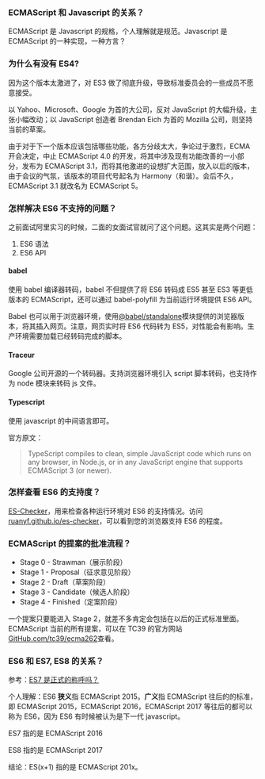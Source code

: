 ### ECMAScript 和 Javascript 的关系？

ECMAScript 是 Javascript 的规格，个人理解就是规范。Javascript 是 ECMAScript 的一种实现，一种方言？

### 为什么有没有 ES4?

因为这个版本太激进了，对 ES3 做了彻底升级，导致标准委员会的一些成员不愿意接受。

以 Yahoo、Microsoft、Google 为首的大公司，反对 JavaScript 的大幅升级，主张小幅改动；以 JavaScript 创造者 Brendan Eich 为首的 Mozilla 公司，则坚持当前的草案。

由于对于下一个版本应该包括哪些功能，各方分歧太大，争论过于激烈，ECMA 开会决定，中止 ECMAScript 4.0 的开发，将其中涉及现有功能改善的一小部分，发布为 ECMAScript 3.1，而将其他激进的设想扩大范围，放入以后的版本，由于会议的气氛，该版本的项目代号起名为 Harmony（和谐）。会后不久，ECMAScript 3.1 就改名为 ECMAScript 5。

### 怎样解决 ES6 不支持的问题？

之前面试阿里实习的时候，二面的女面试官就问了这个问题。这其实是两个问题：

1. ES6 语法
2. ES6 API

#### babel

使用 babel 编译器转码，babel 不但提供了将 ES6 转码成 ES5 甚至 ES3 等更低版本的 ECMAScript，还可以通过 babel-polyfill 为当前运行环境提供 ES6 API。

Babel 也可以用于浏览器环境，使用[@babel/standalone](https://babeljs.io/docs/en/next/babel-standalone.html)模块提供的浏览器版本，将其插入网页。注意，网页实时将 ES6 代码转为 ES5，对性能会有影响。生产环境需要加载已经转码完成的脚本。

#### Traceur

Google 公司开源的一个转码器。支持浏览器环境引入 script 脚本转码，也支持作为 node 模块来转码 js 文件。

#### Typescript

使用 javascript 的中间语言即可。

官方原文：

> TypeScript compiles to clean, simple JavaScript code which runs on any browser, in Node.js, or in any JavaScript engine that supports ECMAScript 3 (or newer).

### 怎样查看 ES6 的支持度？

[ES-Checker](https://github.com/ruanyf/es-checker)，用来检查各种运行环境对 ES6 的支持情况。访问 [ruanyf.github.io/es-checker](http://ruanyf.github.io/es-checker)，可以看到您的浏览器支持 ES6 的程度。

### ECMAScript 的提案的批准流程？

-   Stage 0 - Strawman（展示阶段）
-   Stage 1 - Proposal（征求意见阶段）
-   Stage 2 - Draft（草案阶段）
-   Stage 3 - Candidate（候选人阶段）
-   Stage 4 - Finished（定案阶段）

一个提案只要能进入 Stage 2，就差不多肯定会包括在以后的正式标准里面。ECMAScript 当前的所有提案，可以在 TC39 的官方网站[GitHub.com/tc39/ecma262](https://github.com/tc39/ecma262)查看。

### ES6 和 ES7, ES8 的关系？

参考：[ES7 是正式的称呼吗？](https://www.zhihu.com/question/55753611?utm_source=qq&utm_medium=social&utm_oi=793248355764539392)

个人理解：ES6 **狭义**指 ECMAScript 2015。**广义**指 ECMAScript 往后的的标准，即 ECMAScript 2015，ECMAScript 2016，ECMAScript 2017 等往后的都可以称为 ES6，因为 ES6 有时候被认为是下一代 javascript。

ES7 指的是 ECMAScript 2016

ES8 指的是 ECMAScript 2017

结论：ES(x+1) 指的是 ECMAScript 201x。
